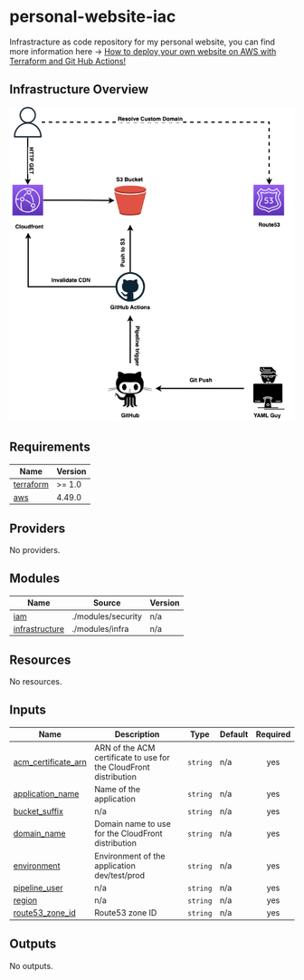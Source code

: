 # personal-website-iac
Infrastracture as code repository for my personal website, you can find more information here -> [How to deploy your own website on AWS with Terraform and Git Hub Actions!](https://ettoreciarcia.com/posts/01-iac-and-pipeline-my-personal-website/)


## Infrastructure Overview
![infrastructure](infrastructure.png)<!-- BEGINNING OF PRE-COMMIT-TERRAFORM DOCS HOOK -->
## Requirements

| Name | Version |
|------|---------|
| <a name="requirement_terraform"></a> [terraform](#requirement\_terraform) | >= 1.0 |
| <a name="requirement_aws"></a> [aws](#requirement\_aws) | 4.49.0 |

## Providers

No providers.

## Modules

| Name | Source | Version |
|------|--------|---------|
| <a name="module_iam"></a> [iam](#module\_iam) | ./modules/security | n/a |
| <a name="module_infrastructure"></a> [infrastructure](#module\_infrastructure) | ./modules/infra | n/a |

## Resources

No resources.

## Inputs

| Name | Description | Type | Default | Required |
|------|-------------|------|---------|:--------:|
| <a name="input_acm_certificate_arn"></a> [acm\_certificate\_arn](#input\_acm\_certificate\_arn) | ARN of the ACM certificate to use for the CloudFront distribution | `string` | n/a | yes |
| <a name="input_application_name"></a> [application\_name](#input\_application\_name) | Name of the application | `string` | n/a | yes |
| <a name="input_bucket_suffix"></a> [bucket\_suffix](#input\_bucket\_suffix) | n/a | `string` | n/a | yes |
| <a name="input_domain_name"></a> [domain\_name](#input\_domain\_name) | Domain name to use for the CloudFront distribution | `string` | n/a | yes |
| <a name="input_environment"></a> [environment](#input\_environment) | Environment of the application dev/test/prod | `string` | n/a | yes |
| <a name="input_pipeline_user"></a> [pipeline\_user](#input\_pipeline\_user) | n/a | `string` | n/a | yes |
| <a name="input_region"></a> [region](#input\_region) | n/a | `string` | n/a | yes |
| <a name="input_route53_zone_id"></a> [route53\_zone\_id](#input\_route53\_zone\_id) | Route53 zone ID | `string` | n/a | yes |

## Outputs

No outputs.
<!-- END OF PRE-COMMIT-TERRAFORM DOCS HOOK -->
